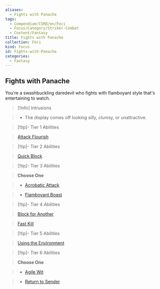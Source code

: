 ```yaml
---
aliases:
  - Fights with Panache
tags:
  - Compendium/CSRD/en/Foci
  - Focus/Category/Striker-Combat
  - Content/Fantasy
title: Fights with Panache
collection: Foci
kind: Focus
id: Fights-with-Panache
categories:
  - Fantasy
---
```

## Fights with Panache    
You're a swashbuckling daredevil who fights with flamboyant style that's entertaining to watch.    
  
>[!info] Intrusions    
>- The display comes off looking silly, clumsy, or unattractive.    
  
  
>[!tip]- Tier 1 Abilities    
> [Attack Flourish](Attack-Flourish.md)    
  
  
>[!tip]- Tier 2 Abilities    
> [Quick Block](Quick-Block.md)    
  
  
>[!tip]- Tier 3 Abilities    
> **Choose One**    
>- [Acrobatic Attack](Witch-Bane.md)    
>- [Flamboyant Boast](Flamboyant-Boast.md)    
  
  
>[!tip]- Tier 4 Abilities    
> [Block for Another](Block-for-Another.md)    
> [Fast Kill](Fast-Kill.md)    
  
  
>[!tip]- Tier 5 Abilities    
> [Using the Environment](Using-the-Environment.md)    
  
  
>[!tip]- Tier 6 Abilities    
> **Choose One**    
>- [Agile Wit](Agile-Wit.md)    
>- [Return to Sender](Return-to-Sender.md)
